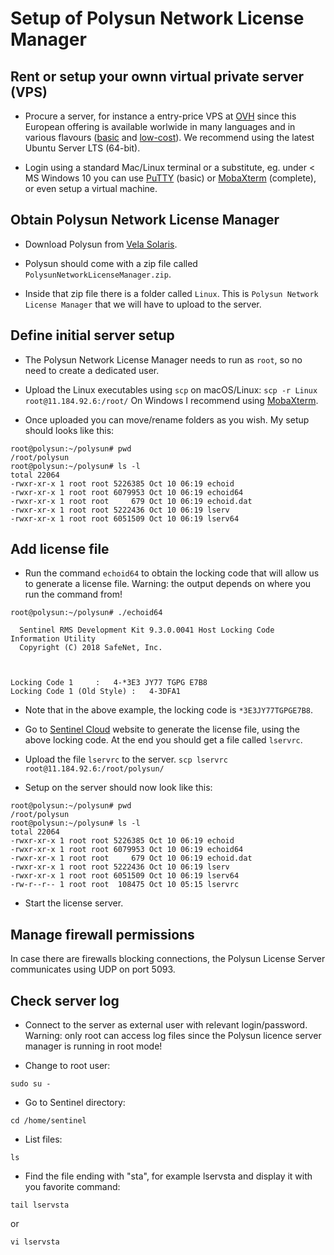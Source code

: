 # Setup of Polysun Network License Manager

## Rent or setup your ownn virtual private server (VPS)

* Procure a server, for instance a entry-price VPS at [OVH](https://www.ovh.com/) since this European offering is available worlwide in many languages and in various flavours ([basic](https://us.ovhcloud.com/vps/) and [low-cost](https://www.kimsufi.com/us/en/vps-ssd.xml)). We recommend using the latest Ubuntu Server LTS (64-bit).

* Login using a standard Mac/Linux terminal or a substitute, eg. under < MS Windows 10 you can use [PuTTY](https://www.putty.org/) (basic) or [MobaXterm](https://mobaxterm.mobatek.net/) (complete), or even setup a virtual machine.

## Obtain Polysun Network License Manager

* Download Polysun from [Vela Solaris](https://www.velasolaris.com/downloads/?lang=en).

* Polysun should come with a zip file called `PolysunNetworkLicenseManager.zip`.

* Inside that zip file there is a folder called `Linux`.
  This is `Polysun Network License Manager` that we will have to upload to the server.

## Define initial server setup

* The Polysun Network License Manager needs to run as `root`, so no need to create a dedicated user.

* Upload the Linux executables using `scp` on macOS/Linux:
  `scp -r Linux root@11.184.92.6:/root/`
  On Windows I recommend using [MobaXterm](https://mobaxterm.mobatek.net/).

* Once uploaded you can move/rename folders as you wish. My setup should looks like this:
```
root@polysun:~/polysun# pwd
/root/polysun
root@polysun:~/polysun# ls -l
total 22064
-rwxr-xr-x 1 root root 5226385 Oct 10 06:19 echoid
-rwxr-xr-x 1 root root 6079953 Oct 10 06:19 echoid64
-rwxr-xr-x 1 root root     679 Oct 10 06:19 echoid.dat
-rwxr-xr-x 1 root root 5222436 Oct 10 06:19 lserv
-rwxr-xr-x 1 root root 6051509 Oct 10 06:19 lserv64
```

## Add license file

* Run the command `echoid64` to obtain the locking code that will allow us to generate a license file.
  Warning: the output depends on where you run the command from!
```
root@polysun:~/polysun# ./echoid64

  Sentinel RMS Development Kit 9.3.0.0041 Host Locking Code Information Utility
  Copyright (C) 2018 SafeNet, Inc.



Locking Code 1     :   4-*3E3 JY77 TGPG E7B8
Locking Code 1 (Old Style) :   4-3DFA1
```

* Note that in the above example, the locking code is `*3E3JY77TGPGE7B8`.

* Go to [Sentinel Cloud](https://velasolaris.prod.sentinelcloud.com/ems/customerLogin.html) website to generate the license file, using the above locking code. At the end you should get a file called `lservrc`.

* Upload the file `lservrc` to the server.
  `scp lservrc root@11.184.92.6:/root/polysun/`

* Setup on the server should now look like this:
```
root@polysun:~/polysun# pwd
/root/polysun
root@polysun:~/polysun# ls -l
total 22064
-rwxr-xr-x 1 root root 5226385 Oct 10 06:19 echoid
-rwxr-xr-x 1 root root 6079953 Oct 10 06:19 echoid64
-rwxr-xr-x 1 root root     679 Oct 10 06:19 echoid.dat
-rwxr-xr-x 1 root root 5222436 Oct 10 06:19 lserv
-rwxr-xr-x 1 root root 6051509 Oct 10 06:19 lserv64
-rw-r--r-- 1 root root  108475 Oct 10 05:15 lservrc
```

* Start the license server.

## Manage firewall permissions
In case there are firewalls blocking connections, the Polysun License Server communicates using UDP on port 5093.

## Check server log

* Connect to the server as external user with relevant login/password.
  Warning: only root can access log files since the Polysun licence server manager is running in root mode!

* Change to root user:
```
sudo su -
```

* Go to Sentinel directory:
```
cd /home/sentinel 
```

* List files:
```
ls 
```

* Find the file ending with "sta", for example lservsta and display it with you favorite command:
```
tail lservsta
```
or
```
vi lservsta
```
